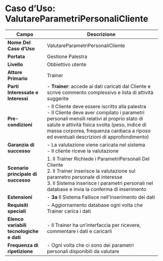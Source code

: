 # Caso d’Uso: ValutareParametriPersonaliCliente

| **Campo**                                | **Descrizione**                                                                                                                                                          |
|------------------------------------------|--------------------------------------------------------------------------------------------------------------------------------------------------------------------------|
| **Nome Del Caso d’Uso**                  | ValutareParametriPersonaliCliente                                                                                                                                           |
| **Portata**                              | Gestione Palestra                                                                                                                                                         |
| **Livello**                              | Obbiettivo utente                                                                                                                                                         |
| **Attore Primario**                      | Trainer                                                                                                                                                                   |
| **Parti Interessate e Interessi**        | - **Trainer**: accede ai dati caricati dal Cliente e scrive commento complessivo e lista di attività suggerite |
| **Pre-condizioni**                       | - Il Cliente deve essere iscritto alla palestra <br> - Il Cliente deve aver compilato i parametri personali mensili relativi al proprio stato di salute e attività fisica svolta (peso, indice di massa corporea, frequenza cardiaca a riposo ed eventuali descrizioni di approfondimento) |
| **Garanzia di successo**                 | - La valutazione viene caricata nel sistema <br> - Il cliente riceve la valutazione                                                                                       |
| **Scenario principale di successo** | 1. Il Trainer Richiede i ParametriPersonali Del Cliente <br> 2. Il Trainer inserisce la valutazione sul parametro personale di interesse <br> 3. Il Sistema inserisce i parametri personali nel database e invia la conferma di inserimento  |
| **Estensioni**                           | - **3a** Il Sistema Fallisce nell'inserimento dei dati
| **Requisiti speciali**                   | - Aggiornamento database ogni volta che Trainer carica i dati                                                                                               |
| **Elenco variabili tecnologiche e dati** | - Il Trainer ha un’interfaccia per ricevere, commentare i dati e caricarli                                                                                                |
| **Frequenza di ripetizione**             | - Ogni volta che ci sono dei parametri personali disponibili da valutare                                                                        |
